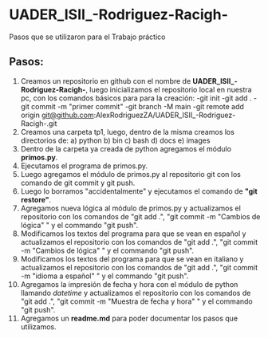 # UADER_ISII_-Rodriguez-Racigh-
Pasos que se utilizaron para el Trabajo práctico
## Pasos:
1) Creamos un repositorio en github con el nombre de **UADER_ISII_-Rodriguez-Racigh-**, luego inicializamos el repositorio local en nuestra pc, con los comandos básicos para para la creación: 
-git init 
-git add .
-git commit -m "primer commit"
-git branch -M main
-git remote add origin git@github.com:AlexRodriguezZA/UADER_ISII_-Rodriguez-Racigh-.git
2) Creamos una carpeta tp1, luego, dentro de la misma creamos los directorios de:
a) python
b) bin
c) bash
d) docs
e) images
3) Dentro de la carpeta ya creada de python agregamos el módulo **primos.py**.
4) Ejecutamos el programa de primos.py.
5) Luego agregamos el módulo de primos.py al repositorio git con los comando de git commit y git push.
6) Luego lo borramos "accidentalmente" y ejecutamos el comando de **"git restore"**.
7) Agregamos nueva lógica al módulo de primos.py y actualizamos el repositorio con los comandos de "git add .", "git commit -m "Cambios de lógica" " y el commando "git push".
8) Modificamos los textos del programa para que se vean en español y actualizamos el repositorio con los comandos de "git add .", "git commit -m "Cambios de lógica" " y el commando "git push".
9) Modificamos los textos del programa para que se vean en italiano y actualizamos el repositorio con los comandos de "git add .", "git commit -m "idioma a español" " y el commando "git push".
10) Agregamos la impresión de fecha y hora con el módulo de python llamando *datetime* y actualizamos el repositorio con los comandos de "git add .", "git commit -m "Muestra de fecha y hora" " y el commando "git push".
11) Agregamos un **readme.md** para poder documentar los pasos que utilizamos.   
